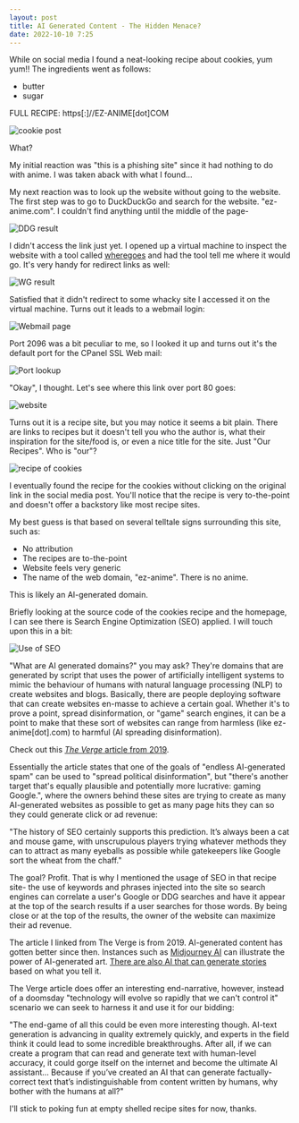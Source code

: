 ```yaml
---
layout: post
title: AI Generated Content - The Hidden Menace?
date: 2022-10-10 7:25
---
```


While on social media I found a neat-looking recipe about cookies, yum yum!!
The ingredients went as follows:
- butter
- sugar

FULL RECIPE: https[:]//EZ-ANIME[dot]COM

![cookie post](/assets/email_phish/cookies.jpg)

What?

My initial reaction was "this is a phishing site" since it had nothing to do with anime. I was taken aback with what I found...

My next reaction was to look up the website without going to the website. The first step was to go to DuckDuckGo and search for the website. "ez-anime.com". I couldn't find anything until the middle of the page- 

![DDG result](/assets/email_phish/search_result.png)

I didn't access the link just yet. I opened up a virtual machine to inspect the website with a tool called [wheregoes](https://wheregoes.com) and had the tool tell me where it would go. It's very handy for redirect links as well:

![WG result](/assets/email_phish/search_result2.png)

Satisfied that it didn't redirect to some whacky site I accessed it on the virtual machine. Turns out it leads to a webmail login:

![Webmail page](/assets/email_phish/search_result3.png)

Port 2096 was a bit peculiar to me, so I looked it up and turns out it's the default port for the CPanel SSL Web mail:

![Port lookup](/assets/email_phish/search_result4.png)

"Okay", I thought. Let's see where this link over port 80 goes:

![website](/assets/email_phish/ezanime.png)

Turns out it is a recipe site, but you may notice it seems a bit plain. There are links to recipes but it doesn't tell you who the author is, what their inspiration for the site/food is, or even a nice title for the site. Just "Our Recipes". Who is "our"?

![recipe of cookies](/assets/email_phish/ezanime2.png)

I eventually found the recipe for the cookies without clicking on the original link in the social media post.
You'll notice that the recipe is very to-the-point and doesn't offer a backstory like most recipe sites.

My best guess is that based on several telltale signs surrounding this site, such as:
- No attribution
- The recipes are to-the-point
- Website feels very generic
- The name of the web domain, "ez-anime". There is no anime.

This is likely an AI-generated domain.

Briefly looking at the source code of the cookies recipe and the homepage, I can see there is Search Engine Optimization (SEO) applied. I will touch upon this in a bit:

![Use of SEO](/assets/email_phish/SEO.png)

"What are AI generated domains?" you may ask? They're domains that are generated by script that uses the power of artificially intelligent systems to mimic the behaviour of humans with natural language processing (NLP) to create websites and blogs. Basically, there are people deploying software that can create websites en-masse to achieve a certain goal. Whether it's to prove a point, spread disinformation, or "game" search engines, it can be a point to make that these sort of websites can range from harmless (like ez-anime[dot].com) to harmful (AI spreading disinformation).

Check out this [*The Verge* article from 2019](https://www.theverge.com/2019/7/2/19063562/ai-text-generation-spam-marketing-seo-fractl-grover-google).

Essentially the article states that one of the goals of "endless AI-generated spam" can be used to "spread political disinformation", but "there's another target that's equally plausible and potentially more lucrative: gaming Google.", where the owners behind these sites are trying to create as many AI-generated websites as possible to get as many page hits they can so they could generate click or ad revenue:

"The history of SEO certainly supports this prediction. It’s always been a cat and mouse game, with unscrupulous players trying whatever methods they can to attract as many eyeballs as possible while gatekeepers like Google sort the wheat from the chaff."

The goal? Profit. That is why I mentioned the usage of SEO in that recipe site- the use of keywords and phrases injected into the site so search engines can correlate a user's Google or DDG searches and have it appear at the top of the search results if a user searches for those words. By being close or at the top of the results, the owner of the website can maximize their ad revenue.

The article I linked from The Verge is from 2019. AI-generated content has gotten better since then. Instances such as [Midjourney AI](https://www.midjourney.com/home/) can illustrate the power of AI-generated art. [There are also AI that can generate stories](https://rigorousthemes.com/blog/best-ai-story-generators/) based on what you tell it.  


The Verge article does offer an interesting end-narrative, however, instead of a doomsday "technology will evolve so rapidly that we can't control it" scenario we can seek to harness it and use it for our bidding:

"The end-game of all this could be even more interesting though. AI-text generation is advancing in quality extremely quickly, and experts in the field think it could lead to some incredible breakthroughs. After all, if we can create a program that can read and generate text with human-level accuracy, it could gorge itself on the internet and become the ultimate AI assistant... Because if you’ve created an AI that can generate factually-correct text that’s indistinguishable from content written by humans, why bother with the humans at all?"

I'll stick to poking fun at empty shelled recipe sites for now, thanks.